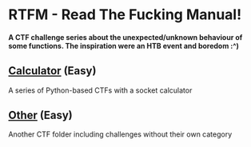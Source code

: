# RTFM - Read The Fucking Manual!

#### A CTF challenge series about the unexpected/unknown behaviour of some functions. The inspiration were an HTB event and boredom :^)

## [Calculator](./calculator/README.md) (Easy)
A series of Python-based CTFs with a socket calculator

## [Other](./other/README.md) (Easy)
Another CTF folder including challenges without their own category